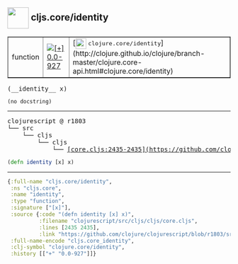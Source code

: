 ## <img width="48px" valign="middle" src="http://i.imgur.com/Hi20huC.png"> cljs.core/identity

 <table border="1">
<tr>
<td>function</td>
<td><a href="https://github.com/cljsinfo/api-refs/tree/0.0-927"><img valign="middle" alt="[+] 0.0-927" src="https://img.shields.io/badge/+-0.0--927-lightgrey.svg"></a> </td>
<td>
[<img height="24px" valign="middle" src="http://i.imgur.com/1GjPKvB.png"> <samp>clojure.core/identity</samp>](http://clojure.github.io/clojure/branch-master/clojure.core-api.html#clojure.core/identity)
</td>
</tr>
</table>

 <samp>
(__identity__ x)<br>
</samp>

```
(no docstring)
```

---

 <pre>
clojurescript @ r1803
└── src
    └── cljs
        └── cljs
            └── <ins>[core.cljs:2435-2435](https://github.com/clojure/clojurescript/blob/r1803/src/cljs/cljs/core.cljs#L2435-L2435)</ins>
</pre>

```clj
(defn identity [x] x)
```


---

```clj
{:full-name "cljs.core/identity",
 :ns "cljs.core",
 :name "identity",
 :type "function",
 :signature ["[x]"],
 :source {:code "(defn identity [x] x)",
          :filename "clojurescript/src/cljs/cljs/core.cljs",
          :lines [2435 2435],
          :link "https://github.com/clojure/clojurescript/blob/r1803/src/cljs/cljs/core.cljs#L2435-L2435"},
 :full-name-encode "cljs.core_identity",
 :clj-symbol "clojure.core/identity",
 :history [["+" "0.0-927"]]}

```
